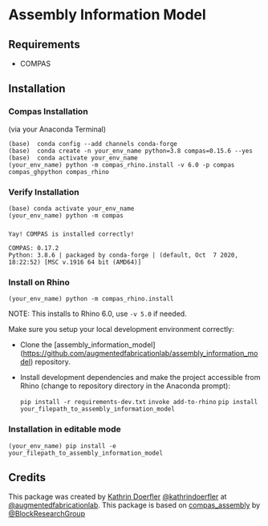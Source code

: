 # Assembly Information Model


## Requirements

* COMPAS

## Installation

### Compas Installation 
(via your Anaconda Terminal)
    
    (base)  conda config --add channels conda-forge
    (base)  conda create -n your_env_name python=3.8 compas=0.15.6 --yes
    (base)  conda activate your_env_name
    (your_env_name) python -m compas_rhino.install -v 6.0 -p compas compas_ghpython compas_rhino
 


### Verify Installation

    (base) conda activate your_env_name
    (your_env_name) python -m compas
###
    Yay! COMPAS is installed correctly!

    COMPAS: 0.17.2
    Python: 3.8.6 | packaged by conda-forge | (default, Oct  7 2020, 18:22:52) [MSC v.1916 64 bit (AMD64)]   

### Install on Rhino

    (your_env_name) python -m compas_rhino.install

NOTE: This installs to Rhino 6.0, use `-v 5.0` if needed.



Make sure you setup your local development environment correctly:

* Clone the [assembly_information_model] (https://github.com/augmentedfabricationlab/assembly_information_model) repository.
* Install development dependencies and make the project accessible from Rhino (change to repository directory in the Anaconda prompt):

    `pip install -r requirements-dev.txt`
    `invoke add-to-rhino`
    `pip install your_filepath_to_assembly_information_model`


### Installation in editable mode


    (your_env_name) pip install -e your_filepath_to_assembly_information_model 




## Credits

This package was created by [Kathrin Doerfler](doerfler@tum.de>) [@kathrindoerfler](https://github.com/kathrindoerfler) at [@augmentedfabricationlab](https://github.com/augmentedfabricationlab). This package is based on [compas_assembly](https://github.com/BlockResearchGroup/compas_assembly) by [@BlockResearchGroup](https://github.com/BlockResearchGroup)



